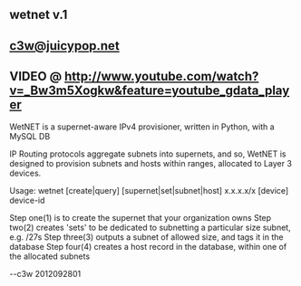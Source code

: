 ###
## wetnet v.1
## c3w@juicypop.net

## VIDEO @ http://www.youtube.com/watch?v=_Bw3m5Xogkw&feature=youtube_gdata_player

WetNET is a supernet-aware IPv4 provisioner, written in Python, with a MySQL DB

IP Routing protocols aggregate subnets into supernets, and so, WetNET is designed to
provision subnets and hosts within ranges, allocated to Layer 3 devices.

Usage: wetnet [create|query] [supernet|set|subnet|host] x.x.x.x/x [device] device-id

Step one(1) is to create the supernet that your organization owns
Step two(2) creates 'sets' to be dedicated to subnetting a particular size subnet, e.g. /27s
Step three(3) outputs a subnet of allowed size, and tags it in the database
Step four(4) creates a host record in the database, within one of the allocated subnets

--c3w 2012092801
